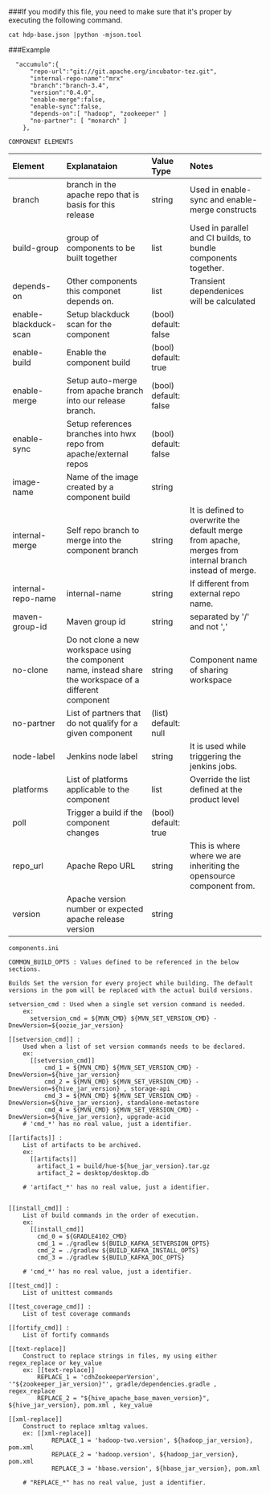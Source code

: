 
###If you modify this file, you need to make sure that it's proper by executing the following command.

```
cat hdp-base.json |python -mjson.tool
```
###Example

```
  "accumulo":{
      "repo-url":"git://git.apache.org/incubator-tez.git",
      "internal-repo-name":"mrx"
      "branch":"branch-3.4",
      "version":"0.4.0",
      "enable-merge":false,
      "enable-sync":false,
      "depends-on":[ "hadoop", "zookeeper" ]
      "no-partner": [ "monarch" ]
    },  
```

`COMPONENT ELEMENTS`

|Element| Explanataion |Value Type | Notes|
|:------- | :--------|:----------| :----------
branch   | branch in the apache repo that is basis for this release| string | Used in enable-sync and enable-merge constructs
build-group | group of components to be built together | list | Used in parallel and CI builds, to bundle components together.
depends-on | Other components this componet depends on. | list | Transient dependenices will be calculated
enable-blackduck-scan | Setup blackduck scan for the component | (bool) default: false |
enable-build | Enable the component build | (bool) default: true
enable-merge | Setup auto-merge from apache branch into our release branch.| (bool) default: false
enable-sync| Setup references branches into hwx repo from apache/external repos| (bool) default: false
image-name | Name of the image created by a component build | string |
internal-merge  | Self repo branch to merge into the component branch | string | It is defined to overwrite the default merge from apache, merges from internal branch instead of merge.
internal-repo-name| internal-name | string | If different from external repo name.
maven-group-id | Maven group id | string | separated by '/' and not ','
no-clone | Do not clone a new workspace using the component name, instead share the workspace of a different component | string | Component name of sharing workspace
no-partner | List of partners that do not qualify for a given component |  (list)  default: null
node-label | Jenkins node label | string | It is used while triggering the jenkins jobs.
platforms | List of platforms applicable to the component | list | Override the list defined at the product level 
poll | Trigger a build if the component changes  | (bool) default: true
repo_url | Apache Repo URL | string | This is where where we are inheriting the opensource component from.
version  | Apache version number or expected apache release version | string | 


`components.ini`

```[component]  ([accumulo]):
COMMON_BUILD_OPTS : Values defined to be referenced in the below sections. 

Builds Set the version for every project while building. The default versions in the pom will be replaced with the actual build versions. 

setversion_cmd : Used when a single set version command is needed.
    ex: 
      setversion_cmd = ${MVN_CMD} ${MVN_SET_VERSION_CMD} -DnewVersion=${oozie_jar_version}

[[setversion_cmd]] :
    Used when a list of set version commands needs to be declared.
    ex:
      [[setversion_cmd]]
          cmd_1 = ${MVN_CMD} ${MVN_SET_VERSION_CMD} -DnewVersion=${hive_jar_version}
          cmd_2 = ${MVN_CMD} ${MVN_SET_VERSION_CMD} -DnewVersion=${hive_jar_version} , storage-api
          cmd_3 = ${MVN_CMD} ${MVN_SET_VERSION_CMD} -DnewVersion=${hive_jar_version}, standalone-metastore
          cmd_4 = ${MVN_CMD} ${MVN_SET_VERSION_CMD} -DnewVersion=${hive_jar_version}, upgrade-acid
    # 'cmd_*' has no real value, just a identifier.

[[artifacts]] :
    List of artifacts to be archived.
    ex:
      [[artifacts]]
        artifact_1 = build/hue-${hue_jar_version}.tar.gz
        artifact_2 = desktop/desktop.db
    
    # 'artifact_*' has no real value, just a identifier.


[[install_cmd]] : 
    List of build commands in the order of execution.
    ex:
      [[install_cmd]]
        cmd_0 = ${GRADLE4102_CMD}
        cmd_1 = ./gradlew ${BUILD_KAFKA_SETVERSION_OPTS}
        cmd_2 = ./gradlew ${BUILD_KAFKA_INSTALL_OPTS}
        cmd_3 = ./gradlew ${BUILD_KAFKA_DOC_OPTS}

    # 'cmd_*' has no real value, just a identifier.

[[test_cmd]] :
    List of unittest commands

[[test_coverage_cmd]] :
    List of test coverage commands

[[fortify_cmd]] :
    List of fortify commands

[[text-replace]]
    Construct to replace strings in files, my using either regex_replace or key_value
    ex: [[text-replace]]
        REPLACE_1 = 'cdhZookeeperVersion', '"${zookeeper_jar_version}"', gradle/dependencies.gradle , regex_replace
        REPLACE_2 = "${hive_apache_base_maven_version}", ${hive_jar_version}, pom.xml , key_value

[[xml-replace]]
    Construct to replace xmltag values.
    ex: [[xml-replace]]
            REPLACE_1 = 'hadoop-two.version', ${hadoop_jar_version}, pom.xml
            REPLACE_2 = 'hadoop.version', ${hadoop_jar_version}, pom.xml
            REPLACE_3 = 'hbase.version', ${hbase_jar_version}, pom.xml

    # "REPLACE_*" has no real value, just a identifier.

```